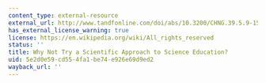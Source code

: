 ```yaml
---
content_type: external-resource
external_url: http://www.tandfonline.com/doi/abs/10.3200/CHNG.39.5.9-15
has_external_license_warning: true
license: https://en.wikipedia.org/wiki/All_rights_reserved
status: ''
title: Why Not Try a Scientific Approach to Science Education?
uid: 5e2d0e59-cd55-4fa1-be74-e926e69d9ed2
wayback_url: ''
---
```

